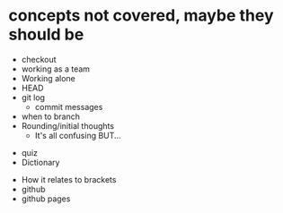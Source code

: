 # concepts not covered, maybe they should be

- checkout
- working as a team
- Working alone
- HEAD
- git log
  - commit messages
- when to branch
- Rounding/initial thoughts
  - It's all confusing BUT...

* quiz
* Dictionary

- How it relates to brackets
- github
- github pages
